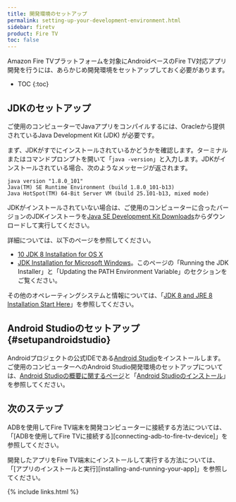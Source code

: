 ```yaml
---
title: 開発環境のセットアップ
permalink: setting-up-your-development-environment.html
sidebar: firetv
product: Fire TV
toc: false
---
```


Amazon Fire TVプラットフォームを対象にAndroidベースのFire TV対応アプリ開発を行うには、あらかじめ開発環境をセットアップしておく必要があります。

* TOC
{:toc}

## JDKのセットアップ

ご使用のコンピューターでJavaアプリをコンパイルするには、Oracleから提供されているJava Development Kit (JDK) が必要です。 

まず、JDKがすでにインストールされているかどうかを確認します。ターミナルまたはコマンドプロンプトを開いて「`java -version`」と入力します。JDKがインストールされている場合、次のようなメッセージが返されます。

```
java version "1.8.0_101"
Java(TM) SE Runtime Environment (build 1.8.0_101-b13)
Java HotSpot(TM) 64-Bit Server VM (build 25.101-b13, mixed mode)
```

JDKがインストールされていない場合は、ご使用のコンピューターに合ったバージョンのJDKインストーラを[Java SE Development Kit Downloads](http://www.oracle.com/technetwork/java/javase/downloads/jdk8-downloads-2133151.html)からダウンロードして実行してください。 

詳細については、以下のページを参照してください。

* [10 JDK 8 Installation for OS X](https://docs.oracle.com/javase/8/docs/technotes/guides/install/mac_jdk.html)
* [JDK Installation for Microsoft Windows](https://docs.oracle.com/javase/8/docs/technotes/guides/install/windows_jdk_install.html)。このページの「Running the JDK Installer」と「Updating the PATH Environment Variable」のセクションをご覧ください。

その他のオペレーティングシステムと情報については、「[JDK 8 and JRE 8 Installation Start Here](https://docs.oracle.com/javase/8/docs/technotes/guides/install/install_overview.html)」を参照してください。

## Android Studioのセットアップ {#setupandroidstudio}

Androidプロジェクトの公式IDEである[Android Studio](https://developer.android.com/studio/index.html)をインストールします。ご使用のコンピューターへのAndroid Studio開発環境のセットアップについては、[Android Studioの概要に関するページ](https://developer.android.com/sdk/installing/studio.html)と「[Android Studioのインストール](https://developer.android.com/sdk/installing/index.html)」を参照してください。

## 次のステップ

ADBを使用してFire TV端末を開発コンピューターに接続する方法については、「[ADBを使用してFire TVに接続する][connecting-adb-to-fire-tv-device]」を参照してください。

開発したアプリをFire TV端末にインストールして実行する方法については、「[アプリのインストールと実行][installing-and-running-your-app]」を参照してください。

{% include links.html %}
